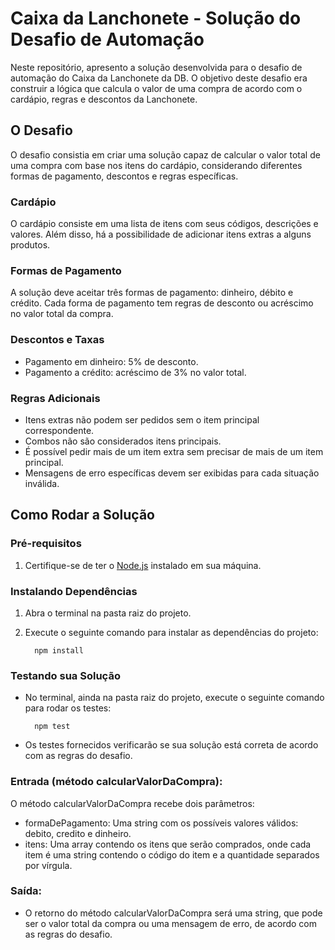 # Caixa da Lanchonete - Solução do Desafio de Automação

Neste repositório, apresento a solução desenvolvida para o desafio de automação do Caixa da Lanchonete da DB. O objetivo deste desafio era construir a lógica que calcula o valor de uma compra de acordo com o cardápio, regras e descontos da Lanchonete.

## O Desafio

O desafio consistia em criar uma solução capaz de calcular o valor total de uma compra com base nos itens do cardápio, considerando diferentes formas de pagamento, descontos e regras específicas.

### Cardápio

O cardápio consiste em uma lista de itens com seus códigos, descrições e valores. Além disso, há a possibilidade de adicionar itens extras a alguns produtos.

### Formas de Pagamento

A solução deve aceitar três formas de pagamento: dinheiro, débito e crédito. Cada forma de pagamento tem regras de desconto ou acréscimo no valor total da compra.

### Descontos e Taxas

- Pagamento em dinheiro: 5% de desconto.
- Pagamento a crédito: acréscimo de 3% no valor total.

### Regras Adicionais

- Itens extras não podem ser pedidos sem o item principal correspondente.
- Combos não são considerados itens principais.
- É possível pedir mais de um item extra sem precisar de mais de um item principal.
- Mensagens de erro específicas devem ser exibidas para cada situação inválida.

## Como Rodar a Solução

### Pré-requisitos
1. Certifique-se de ter o [Node.js](https://nodejs.org/) instalado em sua máquina.

### Instalando Dependências
1. Abra o terminal na pasta raiz do projeto.
2. Execute o seguinte comando para instalar as dependências do projeto:

         npm install

### Testando sua Solução

- No terminal, ainda na pasta raiz do projeto, execute o seguinte comando para rodar os testes:

        npm test
    
- Os testes fornecidos verificarão se sua solução está correta de acordo com as regras do desafio.


### Entrada (método calcularValorDaCompra):

 O método calcularValorDaCompra recebe dois parâmetros:

- formaDePagamento: Uma string com os possíveis valores válidos: debito, credito e dinheiro.
- itens: Uma array contendo os itens que serão comprados, onde cada item é uma string contendo o código do item e a quantidade 
  separados por vírgula.

### Saída:
- O retorno do método calcularValorDaCompra será uma string, que pode ser o valor total da
  compra ou uma mensagem de erro, de acordo com as regras do desafio.
